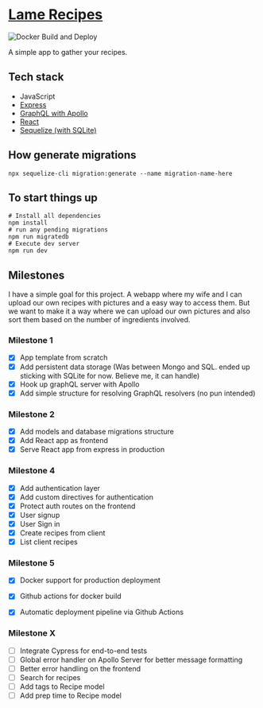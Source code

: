 # [Lame Recipes](https://lamerecipes.com)
![Docker Build and Deploy](https://github.com/brunojppb/lame-recipes/workflows/Build%20and%20Deploy/badge.svg?branch=master)

A simple app to gather your recipes.

## Tech stack

- JavaScript
- [Express](https://expressjs.com/)
- [GraphQL with Apollo](https://graphql.org/)
- [React](https://reactjs.org/)
- [Sequelize (with SQLite)](https://sequelize.org/)

## How generate migrations

```shell
npx sequelize-cli migration:generate --name migration-name-here
```

## To start things up

```shell
# Install all dependencies
npm install
# run any pending migrations
npm run migratedb
# Execute dev server
npm run dev
```

## Milestones

I have a simple goal for this project. A webapp where my wife and I can upload our own recipes with pictures and a easy way to access them. But we want to make it a way where we can upload our own pictures and also sort them based on the number of ingredients involved.

### Milestone 1

- [x] App template from scratch
- [x] Add persistent data storage (Was between Mongo and SQL. ended up sticking with SQLite for now. Believe me, it can handle)
- [x] Hook up graphQL server with Apollo
- [x] Add simple structure for resolving GraphQL resolvers (no pun intended)

### Milestone 2

- [x] Add models and database migrations structure
- [x] Add React app as frontend
- [x] Serve React app from express in production

### Milestone 4

- [x] Add authentication layer
- [x] Add custom directives for authentication
- [x] Protect auth routes on the frontend
- [x] User signup
- [x] User Sign in
- [x] Create recipes from client
- [x] List client recipes

### Milestone 5

- [x] Docker support for production deployment
- [x] Github actions for docker build
- [x] Automatic deployment pipeline via Github Actions


### Milestone X

- [ ] Integrate Cypress for end-to-end tests
- [ ] Global error handler on Apollo Server for better message formatting
- [ ] Better error handling on the frontend
- [ ] Search for recipes
- [ ] Add tags to Recipe model
- [ ] Add prep time to Recipe model